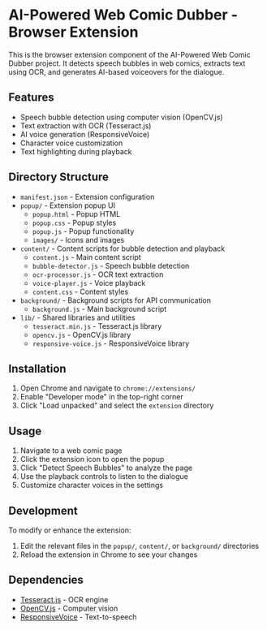 # AI-Powered Web Comic Dubber - Browser Extension

This is the browser extension component of the AI-Powered Web Comic Dubber project. It detects speech bubbles in web comics, extracts text using OCR, and generates AI-based voiceovers for the dialogue.

## Features

- Speech bubble detection using computer vision (OpenCV.js)
- Text extraction with OCR (Tesseract.js)
- AI voice generation (ResponsiveVoice)
- Character voice customization
- Text highlighting during playback

## Directory Structure

- `manifest.json` - Extension configuration
- `popup/` - Extension popup UI
  - `popup.html` - Popup HTML
  - `popup.css` - Popup styles
  - `popup.js` - Popup functionality
  - `images/` - Icons and images
- `content/` - Content scripts for bubble detection and playback
  - `content.js` - Main content script
  - `bubble-detector.js` - Speech bubble detection
  - `ocr-processor.js` - OCR text extraction
  - `voice-player.js` - Voice playback
  - `content.css` - Content styles
- `background/` - Background scripts for API communication
  - `background.js` - Main background script
- `lib/` - Shared libraries and utilities
  - `tesseract.min.js` - Tesseract.js library
  - `opencv.js` - OpenCV.js library
  - `responsive-voice.js` - ResponsiveVoice library

## Installation

1. Open Chrome and navigate to `chrome://extensions/`
2. Enable "Developer mode" in the top-right corner
3. Click "Load unpacked" and select the `extension` directory

## Usage

1. Navigate to a web comic page
2. Click the extension icon to open the popup
3. Click "Detect Speech Bubbles" to analyze the page
4. Use the playback controls to listen to the dialogue
5. Customize character voices in the settings

## Development

To modify or enhance the extension:

1. Edit the relevant files in the `popup/`, `content/`, or `background/` directories
2. Reload the extension in Chrome to see your changes

## Dependencies

- [Tesseract.js](https://github.com/naptha/tesseract.js) - OCR engine
- [OpenCV.js](https://docs.opencv.org/3.4/d5/d10/tutorial_js_root.html) - Computer vision
- [ResponsiveVoice](https://responsivevoice.org/) - Text-to-speech
